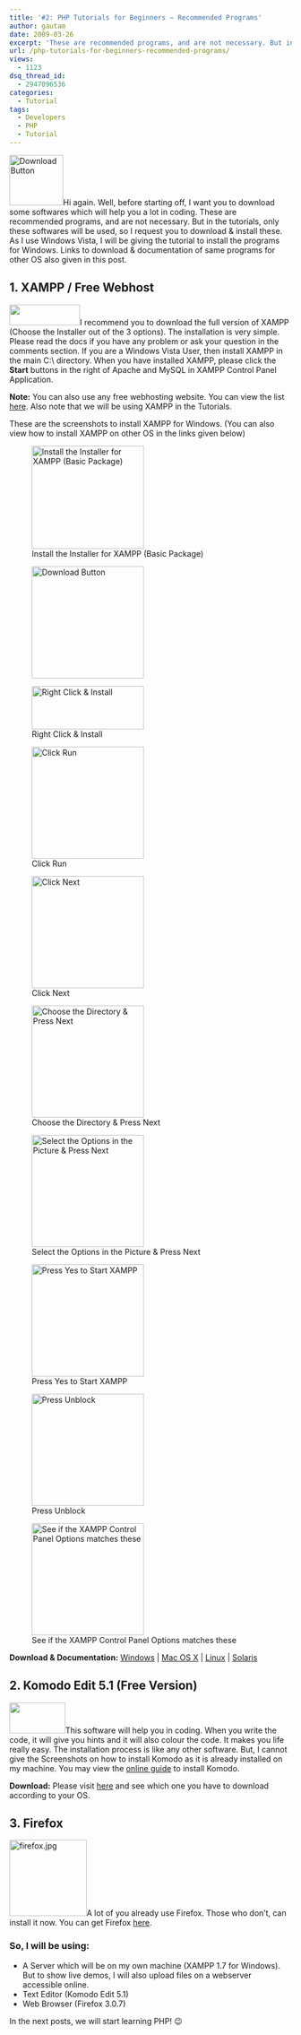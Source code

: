```yaml
---
title: '#2: PHP Tutorials for Beginners – Recommended Programs'
author: gautam
date: 2009-03-26
excerpt: 'These are recommended programs, and are not necessary. But in the tutorials, only these softwares will be used, so I request you to download &amp; install these. As I use Windows Vista, I will be giving the tutorial to install the programs for Windows.  Links to download &amp; documentation of same programs for other OS also given in this post.'
url: /php-tutorials-for-beginners-recommended-programs/
views:
  - 1123
dsq_thread_id:
  - 2947096536
categories:
  - Tutorial
tags:
  - Developers
  - PHP
  - Tutorial
---
```

<img class="alignleft size-full wp-image-5124" src="http://cdn.devilsworkshop.org/files/2009/03/download-button.jpg" alt="Download Button" width="96" height="90" />Hi again. Well, before starting off, I want you to download some softwares which will help you a lot in coding. These are recommended programs, and are not necessary. But in the tutorials, only these softwares will be used, so I request you to download & install these. As I use Windows Vista, I will be giving the tutorial to install the programs for Windows. Links to download & documentation of same programs for other OS also given in this post.<!--more-->

## 1. XAMPP / Free Webhost

<img class="alignright" src="http://www.apachefriends.org/images/211.jpg" alt="" width="126" height="37" />I recommend you to download the full version of XAMPP (Choose the Installer out of the 3 options). The installation is very simple. Please read the docs if you have any problem or ask your question in the comments section. If you are a Windows Vista User, then install XAMPP in the main C:\ directory. When you have installed XAMPP, please click the **Start** buttons in the right of Apache and MySQL in XAMPP Control Panel Application.

**Note:** You can also use any free webhosting website. You can view the list <a href="http://www.free-webhosts.com/webhosting-01.php" onclick="_gaq.push(['_trackEvent', 'outbound-article', 'http://www.free-webhosts.com/webhosting-01.php', 'here']);" title="List of Free WebHosts">here</a>. Also note that we will be using XAMPP in the Tutorials.

These are the screenshots to install XAMPP for Windows. (You can also view how to install XAMPP on other OS in the links given below)

<div id='gallery-1' class='gallery galleryid-5121 gallery-columns-2 gallery-size-thumbnail'>
  <figure class='gallery-item'> 
  
  <div class='gallery-icon landscape'>
    <a href='http://cdn.devilsworkshop.org/files/2009/03/xampp1.jpg'><img width="200" height="184" src="http://cdn.devilsworkshop.org/files/2009/03/xampp1-200x184.jpg" class="attachment-thumbnail" alt="Install the Installer for XAMPP (Basic Package)" aria-describedby="gallery-1-5126" /></a>
  </div><figcaption class='wp-caption-text gallery-caption' id='gallery-1-5126'> Install the Installer for XAMPP (Basic Package) </figcaption></figure><figure class='gallery-item'> 
  
  <div class='gallery-icon landscape'>
    <a href='http://cdn.devilsworkshop.org/files/2009/03/download-button.jpg'><img width="200" height="200" src="http://cdn.devilsworkshop.org/files/2009/03/download-button-200x200.jpg" class="attachment-thumbnail" alt="Download Button" /></a>
  </div></figure><figure class='gallery-item'> 
  
  <div class='gallery-icon landscape'>
    <a href='http://cdn.devilsworkshop.org/files/2009/03/xampp2.jpg'><img width="200" height="77" src="http://cdn.devilsworkshop.org/files/2009/03/xampp2-200x77.jpg" class="attachment-thumbnail" alt="Right Click & Install" aria-describedby="gallery-1-5127" /></a>
  </div><figcaption class='wp-caption-text gallery-caption' id='gallery-1-5127'> Right Click & Install </figcaption></figure><figure class='gallery-item'> 
  
  <div class='gallery-icon landscape'>
    <a href='http://cdn.devilsworkshop.org/files/2009/03/xampp4.jpg'><img width="200" height="200" src="http://cdn.devilsworkshop.org/files/2009/03/xampp4-200x200.jpg" class="attachment-thumbnail" alt="Click Run" aria-describedby="gallery-1-5128" /></a>
  </div><figcaption class='wp-caption-text gallery-caption' id='gallery-1-5128'> Click Run </figcaption></figure><figure class='gallery-item'> 
  
  <div class='gallery-icon landscape'>
    <a href='http://cdn.devilsworkshop.org/files/2009/03/xampp8.jpg'><img width="200" height="200" src="http://cdn.devilsworkshop.org/files/2009/03/xampp8-200x200.jpg" class="attachment-thumbnail" alt="Click Next" aria-describedby="gallery-1-5129" /></a>
  </div><figcaption class='wp-caption-text gallery-caption' id='gallery-1-5129'> Click Next </figcaption></figure><figure class='gallery-item'> 
  
  <div class='gallery-icon landscape'>
    <a href='http://cdn.devilsworkshop.org/files/2009/03/xampp9.jpg'><img width="200" height="200" src="http://cdn.devilsworkshop.org/files/2009/03/xampp9-200x200.jpg" class="attachment-thumbnail" alt="Choose the Directory & Press Next" aria-describedby="gallery-1-5130" /></a>
  </div><figcaption class='wp-caption-text gallery-caption' id='gallery-1-5130'> Choose the Directory & Press Next </figcaption></figure><figure class='gallery-item'> 
  
  <div class='gallery-icon landscape'>
    <a href='http://cdn.devilsworkshop.org/files/2009/03/xampp10.jpg'><img width="200" height="200" src="http://cdn.devilsworkshop.org/files/2009/03/xampp10-200x200.jpg" class="attachment-thumbnail" alt="Select the Options in the Picture & Press Next" aria-describedby="gallery-1-5131" /></a>
  </div><figcaption class='wp-caption-text gallery-caption' id='gallery-1-5131'> Select the Options in the Picture & Press Next </figcaption></figure><figure class='gallery-item'> 
  
  <div class='gallery-icon landscape'>
    <a href='http://cdn.devilsworkshop.org/files/2009/03/xampp12.jpg'><img width="200" height="200" src="http://cdn.devilsworkshop.org/files/2009/03/xampp12-200x200.jpg" class="attachment-thumbnail" alt="Press Yes to Start XAMPP" aria-describedby="gallery-1-5132" /></a>
  </div><figcaption class='wp-caption-text gallery-caption' id='gallery-1-5132'> Press Yes to Start XAMPP </figcaption></figure><figure class='gallery-item'> 
  
  <div class='gallery-icon landscape'>
    <a href='http://cdn.devilsworkshop.org/files/2009/03/xampp13.jpg'><img width="200" height="200" src="http://cdn.devilsworkshop.org/files/2009/03/xampp13-200x200.jpg" class="attachment-thumbnail" alt="Press Unblock" aria-describedby="gallery-1-5133" /></a>
  </div><figcaption class='wp-caption-text gallery-caption' id='gallery-1-5133'> Press Unblock </figcaption></figure><figure class='gallery-item'> 
  
  <div class='gallery-icon landscape'>
    <a href='http://cdn.devilsworkshop.org/files/2009/03/xampp14.jpg'><img width="200" height="200" src="http://cdn.devilsworkshop.org/files/2009/03/xampp14-200x200.jpg" class="attachment-thumbnail" alt="See if the XAMPP Control Panel Options matches these" aria-describedby="gallery-1-5134" /></a>
  </div><figcaption class='wp-caption-text gallery-caption' id='gallery-1-5134'> See if the XAMPP Control Panel Options matches these </figcaption></figure>
</div>

**Download & Documentation:** <a href="http://www.apachefriends.org/en/xampp-windows.html" onclick="_gaq.push(['_trackEvent', 'outbound-article', 'http://www.apachefriends.org/en/xampp-windows.html', 'Windows']);" title="XAMPP for Windows">Windows</a> | <a href="http://www.apachefriends.org/en/xampp-macosx.html" onclick="_gaq.push(['_trackEvent', 'outbound-article', 'http://www.apachefriends.org/en/xampp-macosx.html', 'Mac OS X']);" title="XAMPP for Mac OS X">Mac OS X</a> | <a href="http://www.apachefriends.org/en/xampp-linux.html" onclick="_gaq.push(['_trackEvent', 'outbound-article', 'http://www.apachefriends.org/en/xampp-linux.html', 'Linux']);" title="XAMPP for Linux">Linux</a> | <a href="http://www.apachefriends.org/en/xampp-solaris.html" onclick="_gaq.push(['_trackEvent', 'outbound-article', 'http://www.apachefriends.org/en/xampp-solaris.html', 'Solaris']);" title="XAMPP for Solaris">Solaris</a>

## 2. Komodo Edit 5.1 (Free Version)

<img class="alignright" src="http://www.powertrip.co.za/blog/archives/komodo.gif" alt="" width="100" height="55" />This software will help you in coding. When you write the code, it will give you hints and it will also colour the code. It makes you life really easy. The installation process is like any other software. But, I cannot give the Screenshots on how to install Komodo as it is already installed on my machine. You may view the <a href="http://docs.activestate.com/komodo/5.1/install.html" onclick="_gaq.push(['_trackEvent', 'outbound-article', 'http://docs.activestate.com/komodo/5.1/install.html', 'online guide']);" title="Installation Guide for Komodo 5.1">online guide</a> to install Komodo.

**Download:** Please visit <a href="http://www.activestate.com/komodo_edit/downloads/" onclick="_gaq.push(['_trackEvent', 'outbound-article', 'http://www.activestate.com/komodo_edit/downloads/', 'here']);" title="Komodo Edit 5.1 Download">here</a> and see which one you have to download according to your OS.

## 3. Firefox

[<img class="alignright size-full wp-image-4389" src="http://cdn.devilsworkshop.org/files/2009/02/firefox1.jpg" alt="firefox.jpg" width="138" height="136" />][1]A lot of you already use Firefox. Those who don&#8217;t, can install it now. You can get Firefox <a href="http://www.spreadfirefox.com/node&id=199011&t=309" onclick="_gaq.push(['_trackEvent', 'outbound-article', 'http://www.spreadfirefox.com/node&id=199011&t=309', 'here']);" title="Download Firefox">here</a>.

### So, I will be using:

  * A Server which will be on my own machine (XAMPP 1.7 for Windows). But to show live demos, I will also upload files on a webserver accessible online.
  * Text Editor (Komodo Edit 5.1)
  * Web Browser (Firefox 3.0.7)

In the next posts, we will start learning PHP! 😉

 [1]: http://cdn.devilsworkshop.org/files/2009/02/firefox1.jpg
